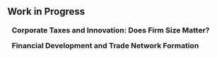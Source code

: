 <h2 id="progress" style="margin: 2px 0px 20px;">Work in Progress</h2>
<h3 style="margin:0 10px 15px;">Corporate Taxes and Innovation: Does Firm Size Matter?</h3>
<h3 style="margin:0 10px 15px;">Financial Development and Trade Network Formation</h3>
